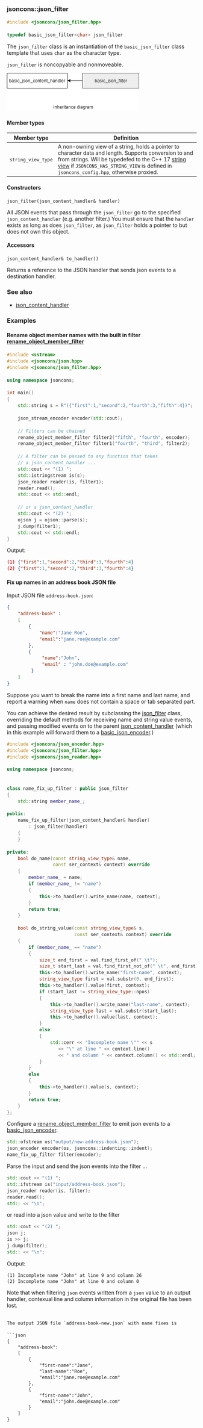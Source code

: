 ### jsoncons::json_filter

```c++
#include <jsoncons/json_filter.hpp>

typedef basic_json_filter<char> json_filter
```

The `json_filter` class is an instantiation of the `basic_json_filter` class template that uses `char` as the character type.

`json_filter` is noncopyable and nonmoveable.

![json_filter](./diagrams/json_filter.png)

#### Member types

Member type                         |Definition
------------------------------------|------------------------------
`string_view_type`|A non-owning view of a string, holds a pointer to character data and length. Supports conversion to and from strings. Will be typedefed to the C++ 17 [string view](http://en.cppreference.com/w/cpp/string/basic_string_view) if `JSONCONS_HAS_STRING_VIEW` is defined in `jsoncons_config.hpp`, otherwise proxied.  

#### Constructors

    json_filter(json_content_handler& handler)
All JSON events that pass through the `json_filter` go to the specified `json_content_handler` (e.g. another filter.)
You must ensure that the `handler` exists as long as does `json_filter`, as `json_filter` holds a pointer to but does not own this object.

#### Accessors

    json_content_handler& to_handler()
Returns a reference to the JSON handler that sends json events to a destination handler. 

### See also

- [json_content_handler](json_content_handler.md)

### Examples

#### Rename object member names with the built in filter [rename_object_member_filter](rename_object_member_filter.md)

```c++
#include <sstream>
#include <jsoncons/json.hpp>
#include <jsoncons/json_filter.hpp>

using namespace jsoncons;

int main()
{
    std::string s = R"({"first":1,"second":2,"fourth":3,"fifth":4})";    

    json_stream_encoder encoder(std::cout);

    // Filters can be chained
    rename_object_member_filter filter2("fifth", "fourth", encoder);
    rename_object_member_filter filter1("fourth", "third", filter2);

    // A filter can be passed to any function that takes
    // a json_content_handler ...
    std::cout << "(1) ";
    std::istringstream is(s);
    json_reader reader(is, filter1);
    reader.read();
    std::cout << std::endl;

    // or a json_content_handler    
    std::cout << "(2) ";
    ojson j = ojson::parse(s);
    j.dump(filter1);
    std::cout << std::endl;
}
```
Output:
```json
(1) {"first":1,"second":2,"third":3,"fourth":4}
(2) {"first":1,"second":2,"third":3,"fourth":4}
```

#### Fix up names in an address book JSON file

Input JSON file `address-book.json`:

```json
{
    "address-book" : 
    [
        {
            "name":"Jane Roe",
            "email":"jane.roe@example.com"
        },
        {
             "name":"John",
             "email" : "john.doe@example.com"
         }
    ]
}
```

Suppose you want to break the name into a first name and last name, and report a warning when `name` does not contain a space or tab separated part. 

You can achieve the desired result by subclassing the [json_filter](json_filter.md) class, overriding the default methods for receiving name and string value events, and passing modified events on to the parent [json_content_handler](json_content_handler.md) (which in this example will forward them to a [basic_json_encoder](basic_json_encoder.md).) 
```c++
#include <jsoncons/json_encoder.hpp>
#include <jsoncons/json_filter.hpp>
#include <jsoncons/json_reader.hpp>

using namespace jsoncons;


class name_fix_up_filter : public json_filter
{
    std::string member_name_;

public:
    name_fix_up_filter(json_content_handler& handler)
        : json_filter(handler)
    {
    }

private:
    bool do_name(const string_view_type& name, 
                 const ser_context& context) override
    {
        member_name_ = name;
        if (member_name_ != "name")
        {
            this->to_handler().write_name(name, context);
        }
        return true;
    }

    bool do_string_value(const string_view_type& s, 
                         const ser_context& context) override
    {
        if (member_name_ == "name")
        {
            size_t end_first = val.find_first_of(" \t");
            size_t start_last = val.find_first_not_of(" \t", end_first);
            this->to_handler().write_name("first-name", context);
            string_view_type first = val.substr(0, end_first);
            this->to_handler().value(first, context);
            if (start_last != string_view_type::npos)
            {
                this->to_handler().write_name("last-name", context);
                string_view_type last = val.substr(start_last);
                this->to_handler().value(last, context);
            }
            else
            {
                std::cerr << "Incomplete name \"" << s
                   << "\" at line " << context.line()
                   << " and column " << context.column() << std::endl;
            }
        }
        else
        {
            this->to_handler().value(s, context);
        }
        return true;
    }
};
```
Configure a [rename_object_member_filter](rename_object_member_filter.md) to emit json events to a [basic_json_encoder](basic_json_encoder.md). 
```c++
std::ofstream os("output/new-address-book.json");
json_encoder encoder(os, jsoncons::indenting::indent);
name_fix_up_filter filter(encoder);
```
Parse the input and send the json events into the filter ...
```c++
std::cout << "(1) ";
std::ifstream is("input/address-book.json");
json_reader reader(is, filter);
reader.read();
std:: << "\n";
```
or read into a json value and write to the filter
```c++
std::cout << "(2) ";
json j;
is >> j;
j.dump(filter);
std:: << "\n";
```
Output:
```
(1) Incomplete name "John" at line 9 and column 26 
(2) Incomplete name "John" at line 0 and column 0
```
Note that when filtering `json` events written from a `json` value to an output handler, contexual line and column information in the original file has been lost. 
```

The output JSON file `address-book-new.json` with name fixes is

```json
{
    "address-book":
    [
        {
            "first-name":"Jane",
            "last-name":"Roe",
            "email":"jane.roe@example.com"
        },
        {
            "first-name":"John",
            "email":"john.doe@example.com"
        }
    ]
}
```

